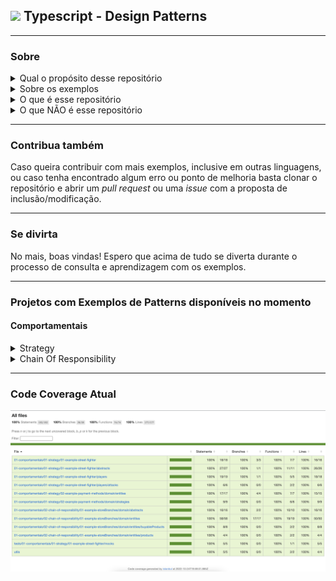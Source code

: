 ## <img src="https://cdn.worldvectorlogo.com/logos/typescript-2.svg" width="40"> Typescript - Design Patterns
---
### Sobre

<details><summary>
 Qual o propósito desse repositório </summary>
 <p>

Esse repositório tem o propósito de fornecer diversos exemplos práticos, para a comunidade _Dev_ e demais interessados, de cada um dos 23 padrões de projetos (Design Patterns) catalogados pela GoF (Gang of Four) no livro _Design Patterns Elements of Reusable Object-Oriented Software_. 

</p>
</details>

<details><summary>Sobre os exemplos</summary>
<p>

Os exemplos aqui reunidos podem ser adaptações de materiais encontrados em cursos, livros, artigos, talks, experiência profissional, dentre outros. Quando um exemplo for retirado de algum meio específico, terá recebido o devido crédito de autoria.

</p>
</details>

<details><summary>O que é esse repositório</summary>
<p>

Um guia de consulta com diversos exemplos aplicados para possibilitar o entendimento em variados contextos;

Para fins didáticos, os exemplos foram projetados com o objetivo de se aproximar da realidade, "injetando" algum pattern para resolução de um dado problema. 

Portanto, nesse _repo_ você poderá encontrar projetos maiores, onde o pattern é utilizado em algum trecho dele e não necessariamente encontrará somente o pattern.

Entretanto, em cada seção uma explicação sobre o Pattern utilizado e sua forma de uso, estará disponível.

</p>
</details>

<details><summary>O que NÃO é esse repositório</summary>
<p>

Uma referência completa e absoluta sobre Design Patterns e única fonte de resolução de um problema de Design de Código.

Existem várias abordagens possíveis e patterns diferentes que poderiam ser utilizados para resolução.

</p>
</details>

---

### Contribua também
Caso queira contribuir com mais exemplos, inclusive em outras linguagens, ou caso tenha encontrado algum erro ou ponto de melhoria basta clonar o repositório e abrir um _pull request_ ou uma _issue_ com a proposta de inclusão/modificação.

---
### Se divirta

No mais, boas vindas! Espero que acima de tudo se diverta durante o processo de consulta e aprendizagem com os exemplos. 

</p>

--- 

### Projetos com Exemplos de Patterns disponíveis no momento

#### Comportamentais

<details>

<summary> Strategy</summary>

- 01: [streetFighterExample](./ts-patterns/01-comportamentais/01-strategy/01-example-street-fighter/)

- 02: [paymentMethodsExample](./ts-patterns/01-comportamentais/01-strategy/02-example-payment-methods/)

</details>

<details>
<summary> Chain Of Responsibility</summary>

- 01: [storeBranchesExample](./ts-patterns/01-comportamentais/02-chain-of-responsibility/01-example-storeBranches/)

</details>

--- 

### Code Coverage Atual

![coverage](./ts-patterns/images/coverage.png)